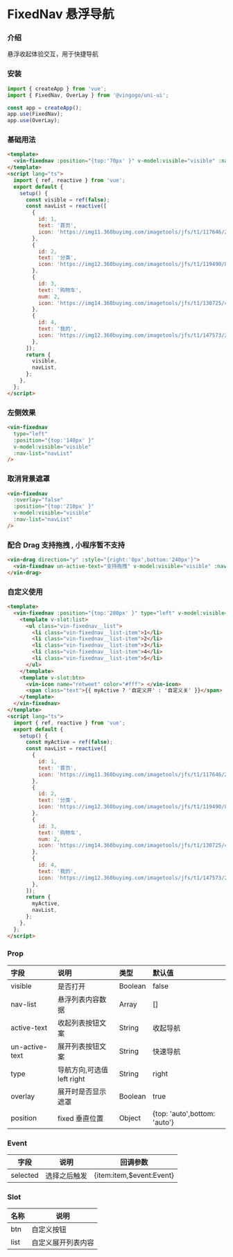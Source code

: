 # FixedNav 悬浮导航

### 介绍

悬浮收起体验交互，用于快捷导航

### 安装

```javascript
import { createApp } from 'vue';
import { FixedNav, OverLay } from '@vingogo/uni-ui';

const app = createApp();
app.use(FixedNav);
app.use(OverLay);
```

### 基础用法

```html
<template>
  <vin-fixednav :position="{top:'70px' }" v-model:visible="visible" :nav-list="navList" />
</template>
<script lang="ts">
  import { ref, reactive } from 'vue';
  export default {
    setup() {
      const visible = ref(false);
      const navList = reactive([
        {
          id: 1,
          text: '首页',
          icon: 'https://img11.360buyimg.com/imagetools/jfs/t1/117646/2/11112/1297/5ef83e95E81d77f05/daf8e3b1c81e3c98.png',
        },
        {
          id: 2,
          text: '分类',
          icon: 'https://img12.360buyimg.com/imagetools/jfs/t1/119490/8/9568/1798/5ef83e95E968c69a6/dd029326f7d5042e.png',
        },
        {
          id: 3,
          text: '购物车',
          num: 2,
          icon: 'https://img14.360buyimg.com/imagetools/jfs/t1/130725/4/3157/1704/5ef83e95Eb976644f/b36c6cfc1cc1a99d.png',
        },
        {
          id: 4,
          text: '我的',
          icon: 'https://img12.360buyimg.com/imagetools/jfs/t1/147573/29/1603/1721/5ef83e94E1393a678/5ddf1695ec989373.png',
        },
      ]);
      return {
        visible,
        navList,
      };
    },
  };
</script>
```

### 左侧效果

```html
<vin-fixednav
  type="left"
  :position="{top:'140px' }"
  v-model:visible="visible"
  :nav-list="navList"
/>
```

### 取消背景遮罩

```html
<vin-fixednav
  :overlay="false"
  :position="{top:'210px' }"
  v-model:visible="visible"
  :nav-list="navList"
/>
```

### 配合 Drag 支持拖拽 , 小程序暂不支持

```html
<vin-drag direction="y" :style="{right:'0px',bottom:'240px'}">
  <vin-fixednav un-active-text="支持拖拽" v-model:visible="visible" :nav-list="navList" />
</vin-drag>
```

### 自定义使用

```html
<template>
  <vin-fixednav :position="{top:'280px' }" type="left" v-model:visible="myActive">
    <template v-slot:list>
      <ul class="vin-fixednav__list">
        <li class="vin-fixednav__list-item">1</li>
        <li class="vin-fixednav__list-item">2</li>
        <li class="vin-fixednav__list-item">3</li>
        <li class="vin-fixednav__list-item">4</li>
        <li class="vin-fixednav__list-item">5</li>
      </ul>
    </template>
    <template v-slot:btn>
      <vin-icon name="retweet" color="#fff"> </vin-icon>
      <span class="text">{{ myActive ? '自定义开' : '自定义关' }}</span>
    </template>
  </vin-fixednav>
</template>
<script lang="ts">
  import { ref, reactive } from 'vue';
  export default {
    setup() {
      const myActive = ref(false);
      const navList = reactive([
        {
          id: 1,
          text: '首页',
          icon: 'https://img11.360buyimg.com/imagetools/jfs/t1/117646/2/11112/1297/5ef83e95E81d77f05/daf8e3b1c81e3c98.png',
        },
        {
          id: 2,
          text: '分类',
          icon: 'https://img12.360buyimg.com/imagetools/jfs/t1/119490/8/9568/1798/5ef83e95E968c69a6/dd029326f7d5042e.png',
        },
        {
          id: 3,
          text: '购物车',
          num: 2,
          icon: 'https://img14.360buyimg.com/imagetools/jfs/t1/130725/4/3157/1704/5ef83e95Eb976644f/b36c6cfc1cc1a99d.png',
        },
        {
          id: 4,
          text: '我的',
          icon: 'https://img12.360buyimg.com/imagetools/jfs/t1/147573/29/1603/1721/5ef83e94E1393a678/5ddf1695ec989373.png',
        },
      ]);
      return {
        myActive,
        navList,
      };
    },
  };
</script>
```

### Prop

| 字段           | 说明                       | 类型    | 默认值                       |
| :------------- | :------------------------- | :------ | :--------------------------- |
| visible        | 是否打开                   | Boolean | false                        |
| nav-list       | 悬浮列表内容数据           | Array   | []                           |
| active-text    | 收起列表按钮文案           | String  | 收起导航                     |
| un-active-text | 展开列表按钮文案           | String  | 快速导航                     |
| type           | 导航方向,可选值 left right | String  | right                        |
| overlay        | 展开时是否显示遮罩         | Boolean | true                         |
| position       | fixed 垂直位置             | Object  | {top: 'auto',bottom: 'auto'} |

### Event

| 字段     | 说明         | 回调参数                 |
| -------- | ------------ | ------------------------ |
| selected | 选择之后触发 | {item:item,$event:Event} |

### Slot

| 名称 | 说明               |
| ---- | ------------------ |
| btn  | 自定义按钮         |
| list | 自定义展开列表内容 |

